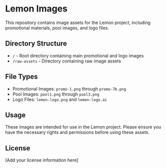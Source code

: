 # Lemon Images

This repository contains image assets for the Lemon project, including promotional materials, pool images, and logo files.

## Directory Structure

- `/` - Root directory containing main promotional and logo images
- `/raw-assets` - Directory containing raw image assets

## File Types

- Promotional Images: `promo-1.png` through `promo-7b.png`
- Pool Images: `pool1.png` through `pool3.png`
- Logo Files: `lemon-logo.png` and `lemon-logo.ai`

## Usage

These images are intended for use in the Lemon project. Please ensure you have the necessary rights and permissions before using these assets.

## License

[Add your license information here] 
